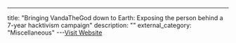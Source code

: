 ---
title: "Bringing VandaTheGod down to Earth: Exposing the person behind a 7-year hacktivism campaign"
description: ""
external_category: "Miscellaneous"
---[Visit Website](https://research.checkpoint.com/2020/vandathegod/)


